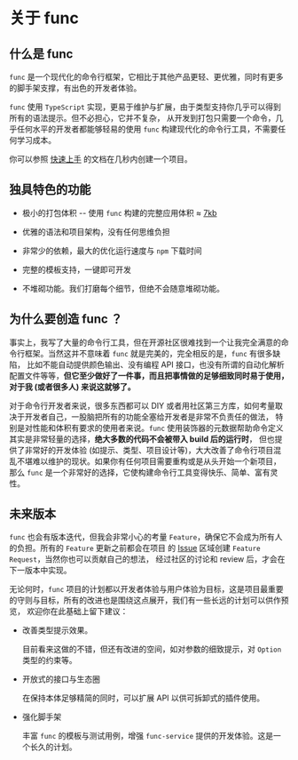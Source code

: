 # 关于 func
## 什么是 func

  `func` 是一个现代化的命令行框架，它相比于其他产品更轻、更优雅，同时有更多的脚手架支撑，有出色的开发者体验。
  
  `func` 使用 `TypeScript` 实现，更易于维护与扩展，由于类型支持你几乎可以得到所有的语法提示。但不必担心，它并不复杂，
从开发到打包只需要一个命令，几乎任何水平的开发者都能够轻易的使用 `func` 构建现代化的命令行工具，不需要任何学习成本。

  你可以参照 [快速上手](/zh/guide.md) 的文档在几秒内创建一个项目。

## 独具特色的功能

  - 极小的打包体积 -- 使用 `func` 构建的完整应用体积 ≈ [7kb](https://github.com/unix/func/blob/master/examples/gzbundle/archived.tar.gz)
 
  - 优雅的语法和项目架构，没有任何思维负担
  
  - 非常少的依赖，最大的优化运行速度与 `npm` 下载时间
  
  - 完整的模板支持，一键即可开发
  
  - 不堆砌功能。我们打磨每个细节，但绝不会随意堆砌功能。

## 为什么要创造 func ？

事实上，我写了大量的命令行工具，但在开源社区很难找到一个让我完全满意的命令行框架。当然这并不意味着 `func` 就是完美的，完全相反的是，`func` 有很多缺陷，
比如不能自动提供颜色输出、没有编程 API 接口，也没有所谓的自动化解析配置文件等等，**但它至少做好了一件事，而且把事情做的足够细致同时易于使用，
对于我 (或者很多人) 来说这就够了。**

对于命令行开发者来说，很多东西都可以 DIY 或者用社区第三方库，如何考量取决于开发者自己，一股脑把所有的功能全塞给开发者是非常不负责任的做法，
特别是对性能和体积有要求的使用者来说。`func` 使用装饰器的元数据帮助命令定义其实是非常轻量的选择，**绝大多数的代码不会被带入 build 后的运行时**，
但也提供了非常好的开发体验 (如提示、类型、项目设计等)，大大改善了命令行项目混乱不堪难以维护的现状。如果你有任何项目需要重构或是从头开始一个新项目，
那么 `func` 是一个非常好的选择，它使构建命令行工具变得快乐、简单、富有灵性。


## 未来版本

`func` 也会有版本迭代，但我会非常小心的考量 `Feature`，确保它不会成为所有人的负担。所有的 `Feature` 更新之前都会在项目
的 [Issue](https://github.com/unix/func/issues) 区域创建 `Feature Request`，当然你也可以贡献自己的想法，
经过社区的讨论和 review 后，才会在下一版本中实现。

无论何时，`func` 项目的计划都以开发者体验与用户体验为目标，这是项目最重要的守则与目标，所有的改进也是围绕这点展开，我们有一些长远的计划可以供作预览，
欢迎你在此基础上留下建议：

- 改善类型提示效果。

  目前看来这做的不错，但还有改进的空间，如对参数的细致提示，对 `Option` 类型的约束等。
  
- 开放式的接口与生态圈

  在保持本体足够精简的同时，可以扩展 API 以供可拆卸式的插件使用。
  
- 强化脚手架

  丰富 `func` 的模板与测试用例，增强 `func-service` 提供的开发体验。这是一个长久的计划。






